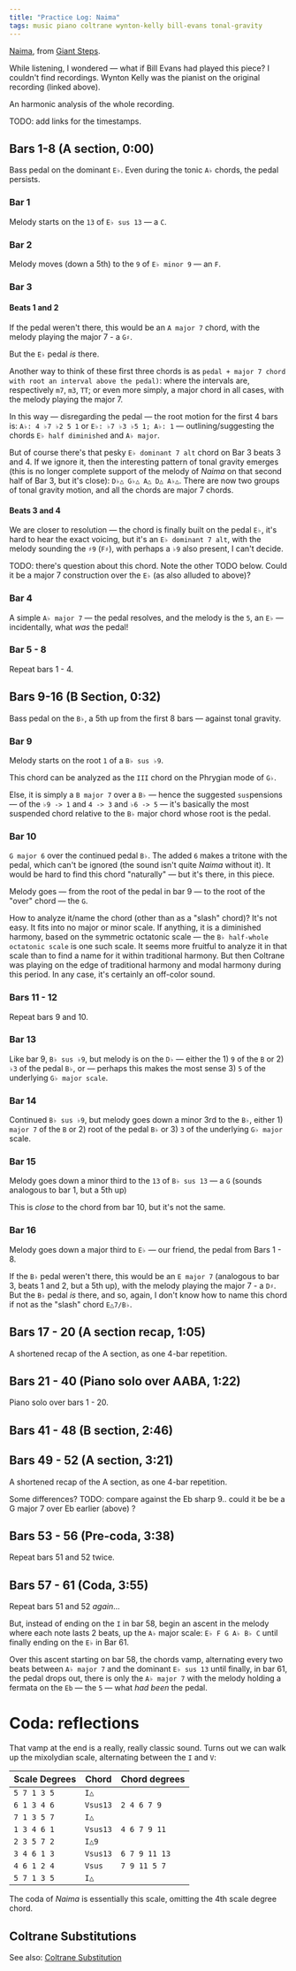 ```yaml
---
title: "Practice Log: Naima"
tags: music piano coltrane wynton-kelly bill-evans tonal-gravity
---
```


[Naima](https://www.youtube.com/watch?v=bPAC6zt_1ZM), from [Giant Steps](https://en.wikipedia.org/wiki/Giant_Steps).

While listening, I wondered — what if Bill Evans had played this piece? I couldn't find recordings. Wynton Kelly was the pianist on the original recording (linked above).

An harmonic analysis of the whole recording.

TODO: add links for the timestamps.

## Bars 1-8 (A section, 0:00)

Bass pedal on the dominant `E♭`. Even during the tonic `A♭` chords, the pedal persists.

### Bar 1

Melody starts on the `13` of `E♭ sus 13` — a `C`.

### Bar 2

Melody moves (down a 5th) to the `9` of `E♭ minor 9` — an `F`.

### Bar 3

#### Beats 1 and 2

If the pedal weren't there, this would be an `A major 7` chord, with the melody playing the major 7 - a `G♯`.

But the `E♭` pedal _is_ there.

Another way to think of these first three chords is as `pedal + major 7 chord with root an interval above the pedal)`: where the intervals are, respectively `m7`, `m3`, `TT`; or even more simply, a major chord in all cases, with the melody playing the major 7.

In this way — disregarding the pedal — the root motion for the first 4 bars is: `A♭: 4 ♭7 ♭2 5 1` or `E♭: ♭7 ♭3 ♭5 1; A♭: 1` — outlining/suggesting the chords `E♭ half diminished` and `A♭ major`.

But of course there's that pesky `E♭ dominant 7 alt` chord on Bar 3 beats 3 and 4. If we ignore it, then the interesting pattern of tonal gravity emerges (this is no longer complete support of the melody of _Naima_ on that second half of Bar 3, but it's close): `D♭△ G♭△ A△ D△ A♭△`. There are now two groups of tonal gravity motion, and all the chords are major 7 chords.

#### Beats 3 and 4

We are closer to resolution — the chord is finally built on the pedal `E♭`, it's hard to hear the exact voicing, but it's an `E♭ dominant 7 alt`, with the melody sounding the `♯9` (`F♯`), with perhaps a `♭9` also present, I can't decide.

TODO: there's question about this chord. Note the other TODO below. Could it be a major 7 construction over the `E♭` (as also alluded to above)?

### Bar 4

A simple `A♭ major 7` — the pedal resolves, and the melody is the `5`, an `E♭` — incidentally, what _was_ the pedal!

### Bar 5 - 8

Repeat bars 1 - 4.

## Bars 9-16 (B Section, 0:32)

Bass pedal on the `B♭`, a 5th up from the first 8 bars — against tonal gravity.

### Bar 9

Melody starts on the root `1` of a `B♭ sus ♭9`.

This chord can be analyzed as the `III` chord on the Phrygian mode of `G♭`.

Else, it is simply a `B major 7` over a `B♭` — hence the suggested `sus`pensions — of the `♭9 -> 1` and `4 -> 3` and `♭6 -> 5` — it's basically the most suspended chord relative to the `B♭` major chord whose root is the pedal.

### Bar 10

`G major 6` over the continued pedal `B♭`. The added `6` makes a tritone with the pedal, which can't be ignored (the sound isn't quite _Naima_ without it). It would be hard to find this chord "naturally" — but it's there, in this piece.

Melody goes — from the root of the pedal in bar 9 — to the root of the "over" chord — the `G`.

How to analyze it/name the chord (other than as a "slash" chord)? It's not easy. It fits into no major or minor scale. If anything, it is a diminished harmony, based on the symmetric octatonic scale — the `B♭ half-whole octatonic scale` is one such scale. It seems more fruitful to analyze it in that scale than to find a name for it within traditional harmony. But then Coltrane was playing on the edge of traditional harmony and modal harmony during this period. In any case, it's certainly an off-color sound.

### Bars 11 - 12

Repeat bars 9 and 10.

### Bar 13

Like bar 9, `B♭ sus ♭9`, but melody is on the `D♭` — either the 1) `9` of the `B` or 2) `♭3` of the pedal `B♭`, or — perhaps this makes the most sense 3) `5` of the underlying `G♭ major scale`.

### Bar 14

Continued `B♭ sus ♭9`, but melody goes down a minor 3rd to the `B♭`, either 1) `major 7` of the `B` or 2) root of the pedal `B♭` or 3) `3` of the underlying `G♭ major` scale.

### Bar 15

Melody goes down a minor third to the `13` of `B♭ sus 13` — a `G` (sounds analogous to bar 1, but a 5th up)

This is _close_ to the chord from bar 10, but it's not the same.

### Bar 16

Melody goes down a major third to `E♭` — our friend, the pedal from Bars 1 - 8.

If the `B♭` pedal weren't there, this would be an `E major 7` (analogous to bar 3, beats 1 and 2, but a 5th up), with the melody playing the major 7 - a `D♯`. But the `B♭` pedal _is_ there, and so, again, I don't know how to name this chord if not as the "slash" chord `E△7/B♭`.

## Bars 17 - 20 (A section recap, 1:05)

A shortened recap of the A section, as one 4-bar repetition.

## Bars 21 - 40 (Piano solo over AABA, 1:22)

Piano solo over bars 1 - 20.

## Bars 41 - 48 (B section, 2:46)

## Bars 49 - 52 (A section, 3:21)

A shortened recap of the A section, as one 4-bar repetition.

Some differences? TODO: compare against the Eb sharp 9.. could it be be a G major 7 over Eb earlier (above) ?

## Bars 53 - 56 (Pre-coda, 3:38)

Repeat bars 51 and 52 twice.

## Bars 57 - 61 (Coda, 3:55)

Repeat bars 51 and 52 _again_...

But, instead of ending on the `I` in bar 58, begin an ascent in the melody where each note lasts 2 beats, up the `A♭` major scale: `E♭ F G A♭ B♭ C` until finally ending on the `E♭` in Bar 61.

Over this ascent starting on bar 58, the chords vamp, alternating every two beats between `A♭ major 7` and the dominant `E♭ sus 13` until finally, in bar 61, the pedal drops out, there is only the `A♭ major 7` with the melody holding a fermata on the `Eb` — the `5` — what _had been_ the pedal.

# Coda: reflections

That vamp at the end is a really, really classic sound. Turns out we can walk up the mixolydian scale, alternating between the `I` and `V`:

| Scale Degrees | Chord    | Chord degrees |
| :------------ | -------- | ------------- |
| `5 7 1 3 5`   | `I△`     |               |
| `6 1 3 4 6`   | `Vsus13` | `2 4 6 7 9`   |
| `7 1 3 5 7`   | `I△`     |
| `1 3 4 6 1`   | `Vsus13` | `4 6 7 9 11`  |
| `2 3 5 7 2`   | `I△9`    |
| `3 4 6 1 3`   | `Vsus13` | `6 7 9 11 13` |
| `4 6 1 2 4`   | `Vsus`   | `7 9 11 5 7`  |
| `5 7 1 3 5`   | `I△`     |

The coda of _Naima_ is essentially this scale, omitting the 4th scale degree chord.

## Coltrane Substitutions

See also: [Coltrane Substitution](https://en.wikipedia.org/wiki/Coltrane_changes#Coltrane_substitution)
